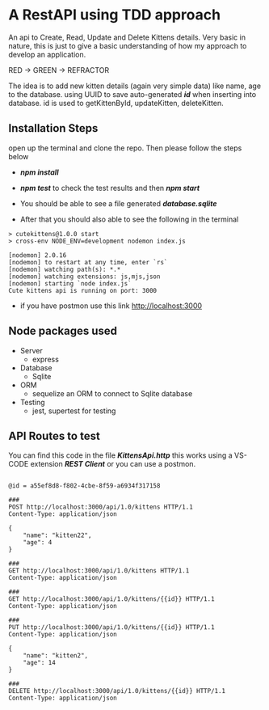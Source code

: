 # A RestAPI using TDD approach

An api to Create, Read, Update and Delete Kittens details.
Very basic in nature, this is just to give a basic understanding of how my approach to develop an application.

RED -> GREEN -> REFRACTOR

The idea is to add new kitten details (again very simple data) like name, age to the database. using UUID to save auto-generated ***id*** when inserting into database. id is used to getKittenById, updateKitten, deleteKitten.

## Installation Steps

open up the terminal and clone the repo. Then please follow the steps below

- ***npm install***
- ***npm test*** to check the test results and then ***npm start***

- You should be able to see a file generated ***database.sqlite***
- After that you should also able to see the following in the terminal

```text
> cutekittens@1.0.0 start
> cross-env NODE_ENV=development nodemon index.js

[nodemon] 2.0.16
[nodemon] to restart at any time, enter `rs`
[nodemon] watching path(s): *.*
[nodemon] watching extensions: js,mjs,json
[nodemon] starting `node index.js`
Cute kittens api is running on port: 3000 
```

- if you have postmon use this link <http://localhost:3000>

## Node packages used

- Server
  - express
- Database
  - Sqlite
- ORM
  - sequelize an ORM to connect to Sqlite database
- Testing
  - jest, supertest for testing

## API Routes to test

You can find this code in the file ***KittensApi.http*** this works using a VS-CODE extension ***REST Client*** or you can use a postmon.

```text

@id = a55ef8d8-f802-4cbe-8f59-a6934f317158

###
POST http://localhost:3000/api/1.0/kittens HTTP/1.1
Content-Type: application/json

{
    "name": "kitten22",
    "age": 4
}

###
GET http://localhost:3000/api/1.0/kittens HTTP/1.1
Content-Type: application/json

###
GET http://localhost:3000/api/1.0/kittens/{{id}} HTTP/1.1
Content-Type: application/json

###
PUT http://localhost:3000/api/1.0/kittens/{{id}} HTTP/1.1
Content-Type: application/json

{
    "name": "kitten2",
    "age": 14
}

###
DELETE http://localhost:3000/api/1.0/kittens/{{id}} HTTP/1.1
Content-Type: application/json
```
